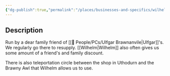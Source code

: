 ```yaml
---
{"dg-publish":true,"permalink":"/places/businesses-and-specifics/wilhelm-s-wondrous-wares/"}
---
```


## Description
Run by a dear family friend of [[🙋 People/PCs/Ulfgar Brawnanvile\|Ulfgar]]'s. We regularly go there to resupply. [[Wilhelm\|Wilhelm]] also often gives us some amount of a friend's and family discount. 

There is also teleportation circle between the shop in Uthodurn and the Brawny Awl that Wilhelm allows us to use.